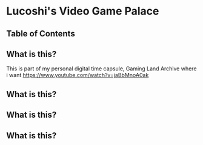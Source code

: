 # Lucoshi's Video Game Palace
## Table of Contents

## What is this?
This is part of my personal digital time capsule, Gaming Land Archive where i want 
https://www.youtube.com/watch?v=jaBbMnoA0ak
## What is this?

## What is this?

## What is this?
